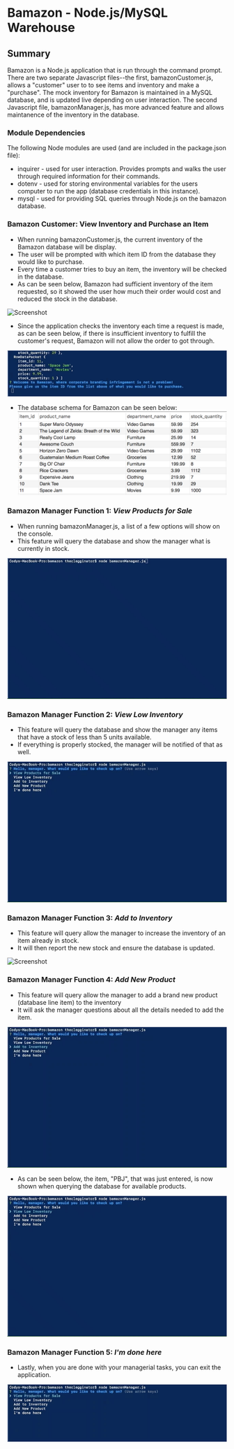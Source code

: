 # Bamazon - Node.js/MySQL Warehouse
## Summary
Bamazon is a Node.js application that is run through the command prompt. There are two separate Javascript files--the first, bamazonCustomer.js, allows a "customer" user to to see items and inventory and make a "purchase". The mock inventory for Bamazon is maintained in a MySQL database, and is updated live depending on user interaction. The second Javascript file, bamazonManager.js, has more advanced feature and allows maintanence of the inventory in the database. 

### Module Dependencies
The following Node modules are used (and are included in the package.json file):
* inquirer - used for user interaction. Provides prompts and walks the user through required information for their commands.
* dotenv - used for storing environmental variables for the users computer to run the app (database credentials in this instance).
* mysql - used for providing SQL queries through Node.js on the bamazon database.

### Bamazon Customer: View Inventory and Purchase an Item
* When running bamazonCustomer.js, the current inventory of the Bamazon database will be display.
* The user will be prompted with which item ID from the database they would like to purchase.
* Every time a customer tries to buy an item, the inventory will be checked in the database.
* As can be seen below, Bamazon had sufficient inventory of the item requested, so it showed the user how much their order would cost and reduced the stock in the database.
  
![Screenshot](README_images/bamazonCust1.gif)

* Since the application checks the inventory each time a request is made, as can be seen below, if there is insufficient inventory to fulfill the customer's request, Bamazon will not allow the order to got through.

![Screenshot](README_images/bamazonCust2.gif)

* The database schema for Bamazon can be seen below:
![Screenshot](README_images/bamazonDatabaseSchema.png)

### Bamazon Manager Function 1: *View Products for Sale*
* When running bamazonManager.js, a list of a few options will show on the console.
* This feature will query the database and show the manager what is currently in stock.
  
![Screenshot](README_images/bamazonManager1.gif)

### Bamazon Manager Function 2: *View Low Inventory*
* This feature will query the database and show the manager any items that have a stock of less than 5 units available.
* If everything is properly stocked, the manager will be notified of that as well.

![Screenshot](README_images/bamazonManager2.gif)

### Bamazon Manager Function 3: *Add to Inventory*
* This feature will query allow the manager to increase the inventory of an item already in stock.
* It will then report the new stock and ensure the database is updated.

![Screenshot](README_images/bamazonManager3.gif)

### Bamazon Manager Function 4: *Add New Product*
* This feature will query allow the manager to add a brand new product (database line item) to the inventory
* It will ask the manager questions about all the details needed to add the item.

![Screenshot](README_images/bamazonManager4.gif)

* As can be seen below, the item, "PBJ", that was just entered, is now shown when querying the database for available products.

![Screenshot](README_images/bamazonManager5.gif)

### Bamazon Manager Function 5: *I'm done here*

* Lastly, when you are done with your managerial tasks, you can exit the application.

![Screenshot](README_images/bamazonManager6.gif)
